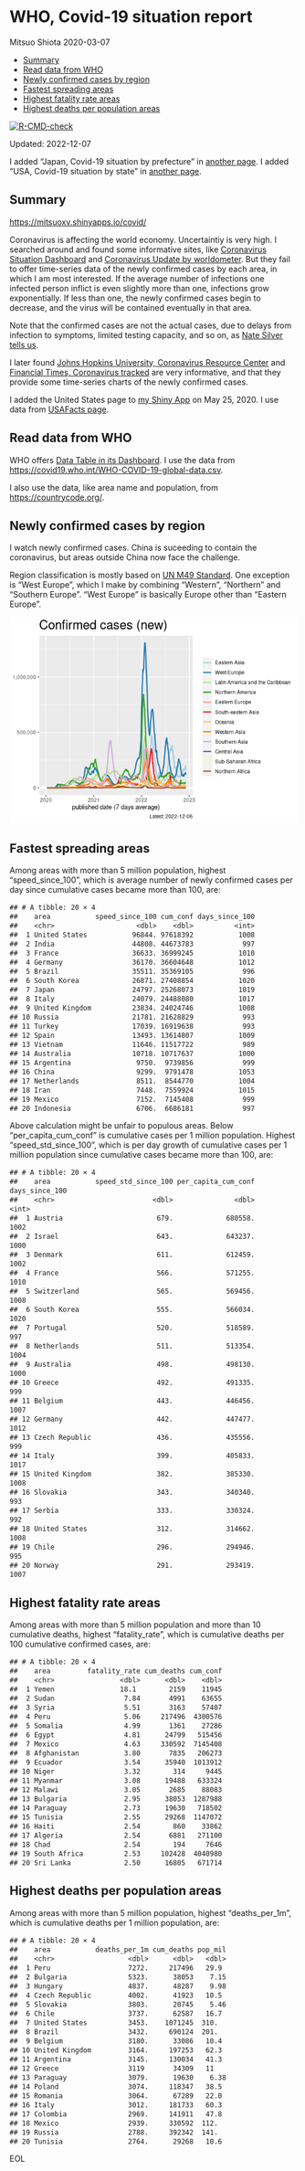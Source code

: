 WHO, Covid-19 situation report
================
Mitsuo Shiota
2020-03-07

- <a href="#summary" id="toc-summary">Summary</a>
- <a href="#read-data-from-who" id="toc-read-data-from-who">Read data from
  WHO</a>
- <a href="#newly-confirmed-cases-by-region"
  id="toc-newly-confirmed-cases-by-region">Newly confirmed cases by
  region</a>
- <a href="#fastest-spreading-areas"
  id="toc-fastest-spreading-areas">Fastest spreading areas</a>
- <a href="#highest-fatality-rate-areas"
  id="toc-highest-fatality-rate-areas">Highest fatality rate areas</a>
- <a href="#highest-deaths-per-population-areas"
  id="toc-highest-deaths-per-population-areas">Highest deaths per
  population areas</a>

<!-- badges: start -->

[![R-CMD-check](https://github.com/mitsuoxv/covid/actions/workflows/R-CMD-check.yaml/badge.svg)](https://github.com/mitsuoxv/covid/actions/workflows/R-CMD-check.yaml)
<!-- badges: end -->

Updated: 2022-12-07

I added “Japan, Covid-19 situation by prefecture” in [another
page](Japan.md). I added “USA, Covid-19 situation by state” in [another
page](USA.md).

## Summary

<https://mitsuoxv.shinyapps.io/covid/>

Coronavirus is affecting the world economy. Uncertaintiy is very high. I
searched around and found some informative sites, like [Coronavirus
Situation
Dashboard](https://who.maps.arcgis.com/apps/opsdashboard/index.html#/c88e37cfc43b4ed3baf977d77e4a0667)
and [Coronavirus Update by
worldometer](https://www.worldometers.info/coronavirus/). But they fail
to offer time-series data of the newly confirmed cases by each area, in
which I am most interested. If the average number of infections one
infected person inflict is even slightly more than one, infections grow
exponentially. If less than one, the newly confirmed cases begin to
decrease, and the virus will be contained eventually in that area.

Note that the confirmed cases are not the actual cases, due to delays
from infection to symptoms, limited testing capacity, and so on, as
[Nate Silver tells
us](https://fivethirtyeight.com/features/coronavirus-case-counts-are-meaningless/).

I later found [Johns Hopkins University, Coronavirus Resource
Center](https://coronavirus.jhu.edu/) and [Financial Times, Coronavirus
tracked](https://www.ft.com/content/a26fbf7e-48f8-11ea-aeb3-955839e06441)
are very informative, and that they provide some time-series charts of
the newly confirmed cases.

I added the United States page to [my Shiny
App](https://mitsuoxv.shinyapps.io/covid/) on May 25, 2020. I use data
from [USAFacts
page](https://usafacts.org/visualizations/coronavirus-covid-19-spread-map/).

## Read data from WHO

WHO offers [Data Table in its Dashboard](https://covid19.who.int/table).
I use the data from
<https://covid19.who.int/WHO-COVID-19-global-data.csv>.

I also use the data, like area name and population, from
<https://countrycode.org/>.

## Newly confirmed cases by region

I watch newly confirmed cases. China is suceeding to contain the
coronavirus, but areas outside China now face the challenge.

Region classification is mostly based on [UN M49
Standard](https://unstats.un.org/unsd/methodology/m49/). One exception
is “West Europe”, which I make by combining “Western”, “Northern” and
“Southern Europe”. “West Europe” is basically Europe other than “Eastern
Europe”.

![](README_files/figure-gfm/chart-1.png)<!-- -->

## Fastest spreading areas

Among areas with more than 5 million population, highest
“speed_since_100”, which is average number of newly confirmed cases per
day since cumulative cases became more than 100, are:

    ## # A tibble: 20 × 4
    ##    area           speed_since_100 cum_conf days_since_100
    ##    <chr>                    <dbl>    <dbl>          <int>
    ##  1 United States           96844. 97618392           1008
    ##  2 India                   44808. 44673783            997
    ##  3 France                  36633. 36999245           1010
    ##  4 Germany                 36170. 36604648           1012
    ##  5 Brazil                  35511. 35369105            996
    ##  6 South Korea             26871. 27408854           1020
    ##  7 Japan                   24797. 25268073           1019
    ##  8 Italy                   24079. 24488080           1017
    ##  9 United Kingdom          23834. 24024746           1008
    ## 10 Russia                  21781. 21628829            993
    ## 11 Turkey                  17039. 16919638            993
    ## 12 Spain                   13493. 13614807           1009
    ## 13 Vietnam                 11646. 11517722            989
    ## 14 Australia               10718. 10717637           1000
    ## 15 Argentina                9750.  9739856            999
    ## 16 China                    9299.  9791478           1053
    ## 17 Netherlands              8511.  8544770           1004
    ## 18 Iran                     7448.  7559924           1015
    ## 19 Mexico                   7152.  7145408            999
    ## 20 Indonesia                6706.  6686181            997

Above calculation might be unfair to populous areas. Below
“per_capita_cum_conf” is cumulative cases per 1 million population.
Highest “speed_std_since_100”, which is per day growth of cumulative
cases per 1 million population since cumulative cases became more than
100, are:

    ## # A tibble: 20 × 4
    ##    area           speed_std_since_100 per_capita_cum_conf days_since_100
    ##    <chr>                        <dbl>               <dbl>          <int>
    ##  1 Austria                       679.             680558.           1002
    ##  2 Israel                        643.             643237.           1000
    ##  3 Denmark                       611.             612459.           1002
    ##  4 France                        566.             571255.           1010
    ##  5 Switzerland                   565.             569456.           1008
    ##  6 South Korea                   555.             566034.           1020
    ##  7 Portugal                      520.             518589.            997
    ##  8 Netherlands                   511.             513354.           1004
    ##  9 Australia                     498.             498130.           1000
    ## 10 Greece                        492.             491335.            999
    ## 11 Belgium                       443.             446456.           1007
    ## 12 Germany                       442.             447477.           1012
    ## 13 Czech Republic                436.             435556.            999
    ## 14 Italy                         399.             405833.           1017
    ## 15 United Kingdom                382.             385330.           1008
    ## 16 Slovakia                      343.             340340.            993
    ## 17 Serbia                        333.             330324.            992
    ## 18 United States                 312.             314662.           1008
    ## 19 Chile                         296.             294946.            995
    ## 20 Norway                        291.             293419.           1007

## Highest fatality rate areas

Among areas with more than 5 million population and more than 10
cumulative deaths, highest “fatality_rate”, which is cumulative deaths
per 100 cumulative confirmed cases, are:

    ## # A tibble: 20 × 4
    ##    area         fatality_rate cum_deaths cum_conf
    ##    <chr>                <dbl>      <dbl>    <dbl>
    ##  1 Yemen                18.1        2159    11945
    ##  2 Sudan                 7.84       4991    63655
    ##  3 Syria                 5.51       3163    57407
    ##  4 Peru                  5.06     217496  4300576
    ##  5 Somalia               4.99       1361    27286
    ##  6 Egypt                 4.81      24799   515456
    ##  7 Mexico                4.63     330592  7145408
    ##  8 Afghanistan           3.80       7835   206273
    ##  9 Ecuador               3.54      35940  1013912
    ## 10 Niger                 3.32        314     9445
    ## 11 Myanmar               3.08      19488   633324
    ## 12 Malawi                3.05       2685    88083
    ## 13 Bulgaria              2.95      38053  1287988
    ## 14 Paraguay              2.73      19630   718502
    ## 15 Tunisia               2.55      29268  1147072
    ## 16 Haiti                 2.54        860    33862
    ## 17 Algeria               2.54       6881   271100
    ## 18 Chad                  2.54        194     7646
    ## 19 South Africa          2.53     102428  4040980
    ## 20 Sri Lanka             2.50      16805   671714

## Highest deaths per population areas

Among areas with more than 5 million population, highest
“deaths_per_1m”, which is cumulative deaths per 1 million population,
are:

    ## # A tibble: 20 × 4
    ##    area           deaths_per_1m cum_deaths pop_mil
    ##    <chr>                  <dbl>      <dbl>   <dbl>
    ##  1 Peru                   7272.     217496   29.9 
    ##  2 Bulgaria               5323.      38053    7.15
    ##  3 Hungary                4837.      48287    9.98
    ##  4 Czech Republic         4002.      41923   10.5 
    ##  5 Slovakia               3803.      20745    5.46
    ##  6 Chile                  3737.      62587   16.7 
    ##  7 United States          3453.    1071245  310.  
    ##  8 Brazil                 3432.     690124  201.  
    ##  9 Belgium                3180.      33086   10.4 
    ## 10 United Kingdom         3164.     197253   62.3 
    ## 11 Argentina              3145.     130034   41.3 
    ## 12 Greece                 3119       34309   11   
    ## 13 Paraguay               3079.      19630    6.38
    ## 14 Poland                 3074.     118347   38.5 
    ## 15 Romania                3064.      67289   22.0 
    ## 16 Italy                  3012.     181733   60.3 
    ## 17 Colombia               2969.     141911   47.8 
    ## 18 Mexico                 2939.     330592  112.  
    ## 19 Russia                 2788.     392342  141.  
    ## 20 Tunisia                2764.      29268   10.6

EOL
